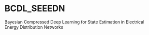 # BCDL_SEEEDN
Bayesian Compressed Deep Learning for State Estimation in Electrical Energy Distribution Networks
